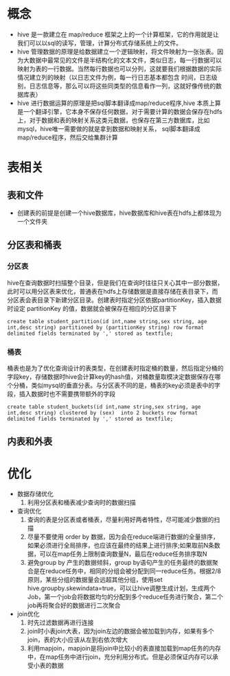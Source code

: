 # 概念
+ hive 是一款建立在 map/reduce 框架之上的一个计算框架，它的作用就是让我们可以以sql的读写，管理，计算分布式存储系统上的文件。
+ hive 管理数据的原理是给数据建立一个逻辑映射，将文件映射为一张张表。因为大数据中最常见的文件是半结构化的文本文件，类似日志，每一行数据可以映射为表的一行数据。当然每行数据也可以分列，这就要我们根据数据的实际情况建立列的映射（以日志文件为例，每一行日志基本都包含 时间，日志级别，日志信息等，那么可以将这些同类型的信息看作一列，这就好像传统的数据库表）
+ hive 进行数据运算的原理是把sql脚本翻译成map/reduce程序,hive 本质上算是一个翻译引擎，它本身不保存任何数据，对于需要计算的数据会保存在hdfs上，对于数据和表的映射关系这类元数据，也保存在第三方数据库，比如mysql，hive唯一需要做的就是拿到数据和映射关系， sql脚本翻译成map/reduce程序，然后交给集群计算


# 表相关
## 表和文件
+ 创建表的前提是创建一个hive数据库，hive数据库和hive表在hdfs上都体现为一个文件夹

## 分区表和桶表
### 分区表
hive在查询数据时扫描整个目录，但是我们在查询时往往只关心其中一部分数据，此时可以用分区表来优化，普通表在hdfs上存储数据是直接存储在表目录下，而分区表会表目录下新建分区目录。创建表时指定分区依据partitionKey，插入数据时设定 partitionKey 的值，数据就会被保存在相应的分区目录下
    
    create table student_partition(id int,name string,sex string, age int,desc string) partitioned by (partitionKey string) row format delimited fields terminated by ',' stored as textfile;
### 桶表
桶表也是为了优化查询设计的表类型，在创建表时指定桶的数量，然后指定分桶的字段key，存储数据时hive会计算key的hash值，对桶数量取模决定数据保存在哪个分桶，类似mysql的垂直分表。与分区表不同的是，桶表的key必须是表中的字段，插入数据时也不需要携带额外的字段
    
    create table student_buckets(id int,name string,sex string, age int,desc string) clustered by (sex)  into 2 buckets row format delimited fields terminated by ',' stored as textfile;
## 内表和外表



# 优化
+ 数据存储优化
    1. 利用分区表和桶表减少查询时的数据扫描
+ 查询优化
    1. 查询的表是分区表或者桶表，尽量利用好两者特性，尽可能减少数据的扫描
    2. 尽量不要使用 order by 数据，因为会在reduce端进行数据的全量排序，如果必须进行全局排序，也应该在最终的结果上进行排序;如果取前N条数据，可以在map任务上限制查询数量N，最后在reduce任务排序取N
    3. 避免group by 产生的数据倾斜，group by语句产生的任务最终的数据聚合是在reduce任务中，相同的分组会被分配到同一reduce任务。根据2/8原则，某些分组的数据量会远超其他分组，使用set hive.groupby.skewindata=true，可以让hive调整生成计划，生成两个Job，第一个job会将数据均匀的分配到多个reduce任务进行聚合，第二个job再将聚合好的数据进行二次聚合
+ join优化
    1. 时先过滤数据再进行连接
    2. join时小表join大表，因为join左边的数据会被加载到内存，如果有多个join，表的大小应该从左到右依次增大
    3. 利用mapjoin，mapjoin是将join中比较小的表直接加载到map任务的内存中，在map任务中进行join，充分利用分布式。但是必须保证内存可以承受小表的数据
